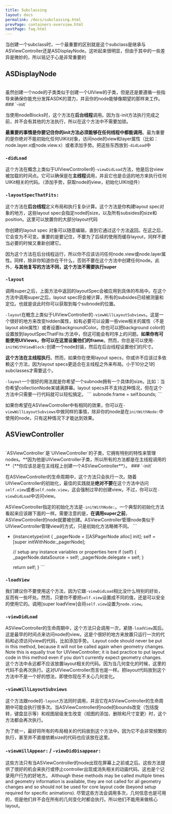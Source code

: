 ```yaml
---
title: Subclassing 
layout: docs
permalink: /docs/subclassing.html
prevPage: containers-overview.html
nextPage: faq.html
---
```


当创建一个subclass时，一个最重要的区别就是这个subclass是继承与ASViewController还是ASDisplayNode。这听起来很明显，但由于其中的一些差异是微妙的，所以铭记于心是非常重要的
## ASDisplayNode
<br>
虽然创建一个node的子类类似于创建一个UIView的子类，但是还是要遵循一些指导来确保你能充分发挥ASDK的潜力，并且你的node能够像期望的那样来工作。
### `-init`

当使用nodeBlocks时，这个方法在**后台线程**调用。因为当-init方法执行完成之前，并不会有其他的方法执行，所以在这个方法中不需要加锁。

**最重要的事情是你要记住你的init方法必须能够在任何线程中都能调用**。最为重要的是你绝对不能初始化任何UIKit对象，访问node的view和layer属性（比如：node.layer.x或node.view.x）或者添加手势。把这些东西放到`-didLoad`中
### `-didLoad`

这个方法在概念上类似于UIViewController的`-viewDidLoad`方法，他是后台view被加载的时间点。它可以确保是在**主线程**调用，并且它也是合适的地方来执行任何UIKit相关的代码。（添加手势，获取node的view，初始化UIKit组件）
### `-layoutSpecThatFits:`

这个方法在**后台线程**定义布局和执行复杂计算。这个方法是你构建layout spec对象的地方，这些layout spec会指定node的size，以及所有subsides的size和position。这里可以放置你的大部分layout代码

你创建的layout spec 对象可以随意编辑，直到它通过这个方法返回。在这之后，它会变为不可变。重要的是要记住，不要为了后续的使用而缓存layout，同样不要当必要的时候又重新创建它。

因为这个方法在后台线程运行，所以你不应该访问任何node.view或node.layer属性。同样，除非你知道你在干什么，否则不要在这个方法中创建任何node。此外，**与其他复写的方法不同，这个方法不需要执行super**
### `-layout`  

调用super之后，上面方法中返回的layoutSpec会被应用到具体的布局中。在这个方法中调用super之后，layout spec将会被计算，所有的subsides已经被测量和定位。也就是说此时你可以获取到每个subnode的位置。

`-layout`在概念上类似于UIViewController的`-viewWillLayoutSubviews`。这是一个很好的地方来改变hidden属性，如有必要可以设置一些view相关的属性（不是layout able属性）或者设置backgroundColor。你也可以把background color的设置放到layoutSpecThatFits:方法中，但这可能会有时序上的问题。**如果你有可能使用UIViews，你可以在这里设置他们的frame**。然而，你总是可以使用`-initWithViewBlock:`创建一个node封装，然后在后台线程设置他们的尺寸。

**这个方法在主线程执行**。然而，如果你在使用layout specs，你或许不应该过多依赖这个方法，因为layout specs更适合在主线程之外来布局。小于10分之1的subclasses才需要这个。

`-layout`一个很好的用法就是你希望一个subnode拥有一个具体的size。比如：当你希望collectionNode来铺满屏幕。layout specs并不支持这种情况，但在这个方法中只需要一行代码就可以轻松搞定。
\`\`\`
subnode.frame = self.bounds;
\`\`\`

如果你希望在ASViewController中有相同的效果，你可以在`-viewWillLayoutSubviews`中做同样的事情，除非你的node是在`initWithNode:`中使用的node，只有这种情况下才能达到效果。

## ASViewController
<br>
`ASViewController`是`UIViewController`的子类，它拥有特别的特性来管理nodes。**因为他是UIViewController子类，所以所有的方法都是在主线程调用的**（**你应该总是在主线程上创建一个ASViewController**）。
### `-init`

在ASViewController的生命周期中，这个方法只会执行一次。随着UIViewController的初始化，最佳的实践就是**绝对不要**在这个方法中访问`self.view`或者`self.node.view`，这会强制过早的创建view。不过，你可以在`-viewDidLoad`中访问view。

ASViewController指定的初始化方法是`-initWithNode:`。一个典型的初始化方法看起来应该跟下面的一样。需要注意的是，**在调用super之前**，ASViewController的node就要被创建。ASViewController管理node类似于UIViewController管理view的方式，只是初始化方法略微不同。
\`\`\` 
- (instancetype)init
{
  \_pagerNode = [[ASPagerNode alloc] init];
  self = [super initWithNode:\_pagerNode];
  
  // setup any instance variables or properties here
  if (self) {
	_pagerNode.dataSource = self;
	_pagerNode.delegate = self;
  }
  
  return self;
}
\`\`\`
### `-loadView`

我们建议你不要使用这个方法，因为它跟`-viewDidLoad`相比没什么特别的好处，反而有一些坏处。然而，只要你不要把`self.view`设置成不同的值，还是可以安全的使用它的。调用[super loadView]会将`self.view`设置为`node.view`。
### `-viewDidLoad`  

ASViewController的生命周期中，这个方法只会调用一次，紧随`-loadView`其后。这是最早的时间点来访问node的view。这是个很好的地方来放置只运行一次的代码和必须访问view的代码，比如添加手势。
Layout code should never be put in this method, because it will not be called again when geometry changes. Note this is equally true for UIViewController; it is bad practice to put layout code in this method even if you don't currently expect geometry changes. 
这个方法中永远都不应该放置layout相关的代码。因为当几何变化的时候，这里的代码不会再次执行。这对UIViewController而言也是一样。把layout代码放到这个方法中不是一个好的想法，即使你现在不关心几何变化。
### `-viewWillLayoutSubviews`  

这个方法跟node的`-layout`方法同时调用，并且它在ASViewController的生命周期中可能会执行很多次。当ASViewController的node的bounds改变（包括旋转，键盘显示等）和视图层级发生改变（视图的添加、删除和尺寸变更）时，这个方法都会再次执行。
  
为了统一，最好将所有的布局相关的代码放到这个方法中。因为它不会非常频繁的执行，甚至并不直接依赖size的代码也应该放在这里。
### `-viewWillAppear:` / `-viewDidDisappear:`

这些方法只有当ASViewController的node出现在屏幕上之前或之后。这些方法提供了很好的机会来执行或停止controller出现或消失相关的动画代码。这也是个记录用户行为的好地方。
Although these methods may be called multiple times and geometry information is available, they are not called for all geometry changes and so should not be used for core layout code (beyond setup required for specific animations). 
尽管这些方法会调用多次，几何信息也是可用的，但是他们并不会在所有的几何变化时都会执行。所以他们不能用来做核心layout。